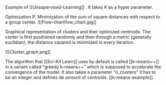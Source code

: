 Example of [[Unsupervised-Learning]] . It takes *K* as a hyper
parameter.

Optimization P: Minimization of the sum of square distances with respect to a group center.
![[Flow-chartflow_chart.jpg]]

Graphical representation of clusters and their optimized centroids. The center is first positioned randomly and then through a metric (generally euclidian), the distance squared is minimized in every iteration. 

![[Cluster_graph.png]]

The algorithm that [[Sci-Kit Learn]] uses by default is called [[k-means++]] in a variant called "greedy k-means++" which is supposed to accelerate the convergence of the model.
It also takes a parameter "n_clusters" it has to be an integer and defines de amount of centroids.
[[k-means-example]].